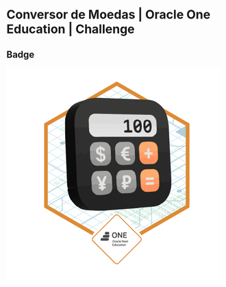 # Conversor de Moedas | Oracle One Education | Challenge

## Badge
![Badge](/images/Badge-Conversor.png)
